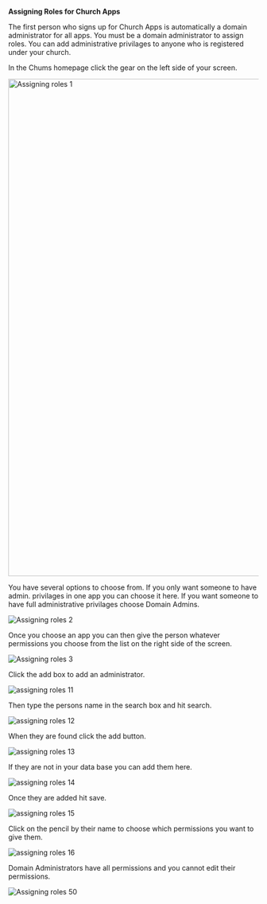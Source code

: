 **Assigning Roles for Church Apps**

The first person who signs up for Church Apps is automatically a domain administrator for all apps. You must be a domain administrator to assign roles. You can add administrative privilages to anyone who is registered under your church.

In the Chums homepage click the gear on the left side of your screen. 

<img width="1000" alt="Assigning roles 1" src="https://github.com/LiveChurchSolutions/ChurchAppsSupport/assets/127863068/022f9a8e-03cb-4685-a61a-094ed8de2cf5">


You have several options to choose from. If you only want someone to have admin. privilages in one app you can choose it here. If you want someone to have full administrative privilages choose Domain Admins.

![Assigning roles 2](https://github.com/LiveChurchSolutions/ChurchAppsSupport/assets/127863068/3b181806-774e-4f22-8771-581e6151399c)

Once you choose an app you can then give the person whatever permissions you choose from the list on the right side of the screen.

![Assigning roles 3](https://github.com/LiveChurchSolutions/ChurchAppsSupport/assets/127863068/07e44985-b3d7-4e4a-8ed9-c7f37625b914)

Click the add box to add an administrator.

![assigning roles 11](https://github.com/LiveChurchSolutions/ChurchAppsSupport/assets/127863068/33241b3f-854a-4844-82f6-e2bb4b436c83)

Then type the persons name in the search box and hit search.

![assigning roles 12](https://github.com/LiveChurchSolutions/ChurchAppsSupport/assets/127863068/55f5e103-7e9b-4370-87e1-2c6b5b12cf12)

When they are found click the add button.

![assigning roles 13](https://github.com/LiveChurchSolutions/ChurchAppsSupport/assets/127863068/74d7d4de-c79c-4eed-9e97-8bd6fd5fbacb)

If they are not in your data base you can add them here.

![assigning roles 14](https://github.com/LiveChurchSolutions/ChurchAppsSupport/assets/127863068/78d7582e-7e4c-477a-8569-1fae01ad3aec)

Once they are added hit save.

![assigning roles 15](https://github.com/LiveChurchSolutions/ChurchAppsSupport/assets/127863068/8b7a4561-1577-48b3-bea0-5b672887e64b)

Click on the pencil by their name to choose which permissions you want to give them.

![assigning roles 16](https://github.com/LiveChurchSolutions/ChurchAppsSupport/assets/127863068/5cb83ccf-4ea8-4415-8e4f-a2ee208d1b3b)

Domain Administrators have all permissions and you cannot edit their permissions.

![Assigning roles 50](https://github.com/LiveChurchSolutions/ChurchAppsSupport/assets/127863068/632a1038-9d47-4be8-9092-44478f884ebd)
